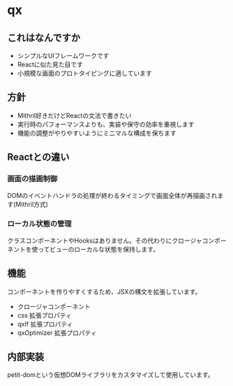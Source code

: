 # qx

## これはなんですか

- シンプルなUIフレームワークです
- Reactに似た見た目です
- 小規模な画面のプロトタイピングに適しています

## 方針

- Mithril好きだけどReactの文法で書きたい
- 実行時のパフォーマンスよりも、実装や保守の効率を重視します
- 機能の調整がやりやすいようにミニマルな構成を保ちます

## Reactとの違い

### 画面の描画制御
DOMのイベントハンドラの処理が終わるタイミングで画面全体が再描画されます(Mithril方式)

### ローカル状態の管理
クラスコンポーネントやHooksはありません。その代わりにクロージャコンポーネントを使ってビューのローカルな状態を保持します。

## 機能

コンポーネントを作りやすくするため、JSXの構文を拡張しています。

- クロージャコンポーネント
- css 拡張プロパティ
- qxIf 拡張プロパティ
- qxOptimizer 拡張プロパティ

## 内部実装

petit-domという仮想DOMライブラリをカスタマイズして使用しています。
